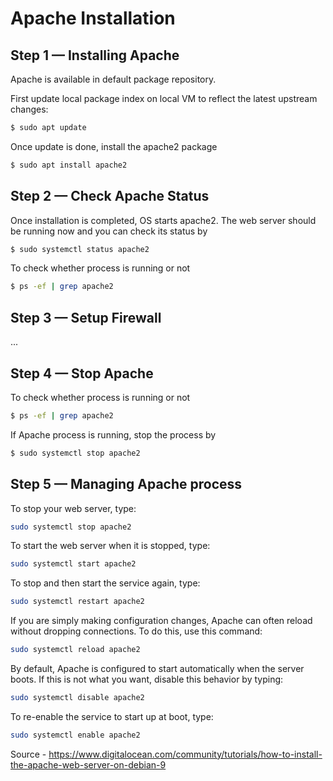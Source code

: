 # Apache Installation

## Step 1 — Installing Apache

Apache is available in default package repository.

First update local package index on local VM to reflect the latest upstream changes:

```sh
$ sudo apt update
```

Once update is done, install the apache2 package

```sh
$ sudo apt install apache2
```

## Step 2 — Check Apache Status

Once installation is completed, OS starts apache2. The web server should be running now and you can check its status by 

```sh
$ sudo systemctl status apache2
```

To check whether process is running or not
```sh
$ ps -ef | grep apache2
```


## Step 3 — Setup Firewall

...

## Step 4 — Stop Apache 

To check whether process is running or not
```sh
$ ps -ef | grep apache2
```

If Apache process is running, stop the process by

```sh
$ sudo systemctl stop apache2
```

## Step 5 — Managing Apache process

To stop your web server, type:
```sh
sudo systemctl stop apache2
```

To start the web server when it is stopped, type:
```sh
sudo systemctl start apache2
```

To stop and then start the service again, type:
```sh
sudo systemctl restart apache2
```

If you are simply making configuration changes, Apache can often reload without dropping connections. To do this, use this command:
```sh
sudo systemctl reload apache2
```

By default, Apache is configured to start automatically when the server boots. If this is not what you want, disable this behavior by typing:
```sh
sudo systemctl disable apache2
```

To re-enable the service to start up at boot, type:
```sh
sudo systemctl enable apache2
```

Source - https://www.digitalocean.com/community/tutorials/how-to-install-the-apache-web-server-on-debian-9

